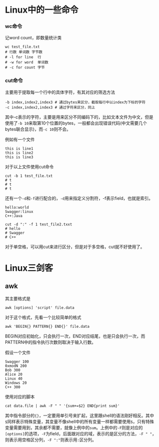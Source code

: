# Linux中的一些命令


### wc命令

记word count，即数量统计类

```shell
wc test_file.txt
# 行数 单词数 字节数
# -l for line  行
# -w for word  单词数
# -c for count 字节
```

### cut命令

主要用于提取每一个行中的具体字符，有其对应的筛选方法

```shell
-b index,index2,index3 # 通过bytes来区分，截取每行中以index为下标的字符
-c index,index2,index3 # 通过字符来区分，同上
```

其中-c表示的字符，主要是用来区分不同编码下的，比如文本文件为中文，但是使用了`-b 10`来取第10个位置的bytes，一般都会出现错误代码(中文需要几个bytes联合显示)，而`-c 10`则不会。

例如有一个文件

```
this is line1
this is line2
this is line3
```

对于以上文件使用cut命令

```shell
cut -b 1 test_file.txt
# t
# t
# t
```

还有一个`-d`和`-f`进行配合的，`-d`用来指定义分割符，-f表示field，也就是索引。

```
hello:world
Swagger:linux
C++:Java
```

```shell
cut -d ":" -f 1 test_file2.txxt
# hello
# Swagger
# C++
```

对于单空格，可以用cut来进行区分，但是对于多空格，cut就不好使用了。

# Linux三剑客

## awk

其主要格式是

```shell
awk [options] 'script' file.data
```

对于这个格式，先看一个比较简单的格式

```shell
awk 'BEGIN{} PATTERN{} END{}' file.data
```

BEGIN对应初始化，只会执行一次，END对应结尾，也是只会执行一次，而PATTERN中的指令执行次数则取决于输入行数。

假设一个文件

```
Swagger 100
0xmodN 200
Bob 300
Alice 20
Linux 40
Windows 20
C++ 300
```

使用对应的脚本

```shell
cat data.file | awk -F " " '{sum+=$2} END{print sum}'
```

其中指令部分的`{}`，一定要用单引号来扩起，这里跟shell的语法刚好相反。其中`$`同样表示特殊变量，其变量不像shell中的所有变量一样都需要使用`$`，只有特殊变量需要用到，其余都不需要，就像上例中的`sum`。上例中的`-F`则是对应的`[options]`的选项，`-F`为field，后面跟对应的域，表示的是区分的方法，`-F " "`，则表示用空格区分列，`-F ":"`则表示用`:`区分列。


